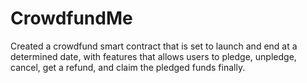 # CrowdfundMe
Created a crowdfund smart contract that is set to launch and end at a determined date, with features that allows users to pledge, unpledge, cancel, get a refund, and claim the pledged funds finally.
